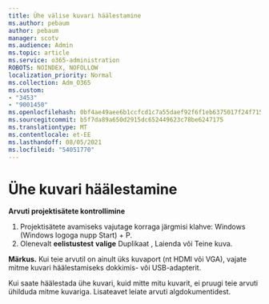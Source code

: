 ```yaml
---
title: Ühe välise kuvari häälestamine
ms.author: pebaum
author: pebaum
manager: scotv
ms.audience: Admin
ms.topic: article
ms.service: o365-administration
ROBOTS: NOINDEX, NOFOLLOW
localization_priority: Normal
ms.collection: Adm_O365
ms.custom:
- "3453"
- "9001450"
ms.openlocfilehash: 0bf4ae49aee6b1ccfcd1c7a55daef92f6f1eb6375017f24f715264235460c3ef
ms.sourcegitcommit: b5f7da89a650d2915dc652449623c78be6247175
ms.translationtype: MT
ms.contentlocale: et-EE
ms.lasthandoff: 08/05/2021
ms.locfileid: "54051770"
---
```

# <a name="set-up-one-monitor"></a>Ühe kuvari häälestamine

**Arvuti projektisätete kontrollimine**

1. Projektisätete avamiseks vajutage korraga järgmisi klahve: Windows (Windows logoga nupp Start) + P.
2. Olenevalt **eelistustest**  **valige** Duplikaat , Laienda või Teine kuva.

**Märkus.** Kui teie arvutil on ainult üks kuvaport (nt HDMI või VGA), vajate mitme kuvari häälestamiseks dokkimis- või USB-adapterit.

Kui saate häälestada ühe kuvari, kuid mitte mitu kuvarit, ei pruugi teie arvuti ühilduda mitme kuvariga. Lisateavet leiate arvuti algdokumentidest.